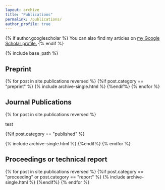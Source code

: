 ```yaml
---
layout: archive
title: "Publications"
permalink: /publications/
author_profile: true
---
```


{% if author.googlescholar %}
  You can also find my articles on <u><a href="{{author.googlescholar}}">my Google Scholar profile</a>.</u>
{% endif %}

{% include base_path %}

<h2>Preprint </h2>

{% for post in site.publications reversed %}
{%if post.category == "preprint" %}
  {% include archive-single.html %}
{%endif%}
{% endfor %}

<h2>Journal Publications</h2>

{% for post in site.publications reversed %}
<p>test</p>
{%if post.category == "published" %}

  {% include archive-single.html %}
{%endif%}
{% endfor %}

<h2>Proceedings or technical report </h2>

{% for post in site.publications reversed %}
{%if post.category == "proceeding" or post.category == "report" %}
  {% include archive-single.html %}
{%endif%}
{% endfor %}